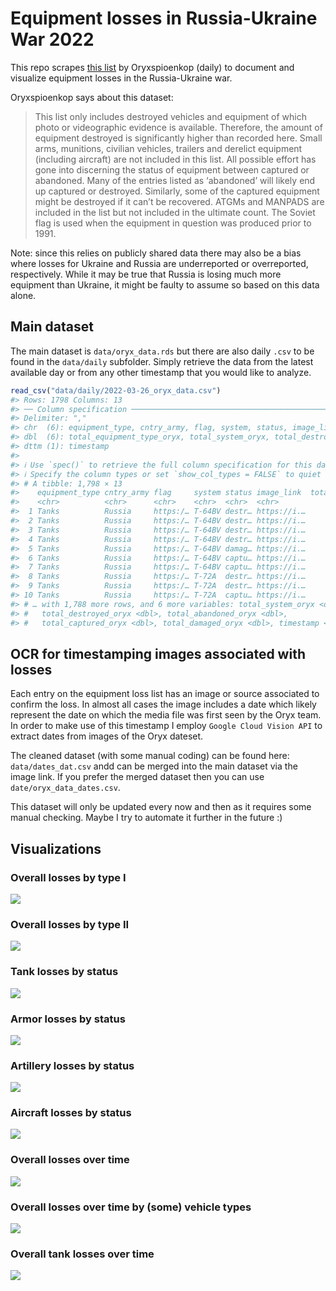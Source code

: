 
<!-- README.md is generated from README.Rmd. Please edit that file -->

# Equipment losses in Russia-Ukraine War 2022

This repo scrapes [this
list](https://www.oryxspioenkop.com/2022/02/attack-on-europe-documenting-equipment.html)
by Oryxspioenkop (daily) to document and visualize equipment losses in
the Russia-Ukraine war.

Oryxspioenkop says about this dataset:

> This list only includes destroyed vehicles and equipment of which
> photo or videographic evidence is available. Therefore, the amount of
> equipment destroyed is significantly higher than recorded here. Small
> arms, munitions, civilian vehicles, trailers and derelict equipment
> (including aircraft) are not included in this list. All possible
> effort has gone into discerning the status of equipment between
> captured or abandoned. Many of the entries listed as ‘abandoned’ will
> likely end up captured or destroyed. Similarly, some of the captured
> equipment might be destroyed if it can’t be recovered. ATGMs and
> MANPADS are included in the list but not included in the ultimate
> count. The Soviet flag is used when the equipment in question was
> produced prior to 1991.

Note: since this relies on publicly shared data there may also be a bias
where losses for Ukraine and Russia are underreported or overreported,
respectively. While it may be true that Russia is losing much more
equipment than Ukraine, it might be faulty to assume so based on this
data alone.

## Main dataset

The main dataset is `data/oryx_data.rds` but there are also daily `.csv`
to be found in the `data/daily` subfolder. Simply retrieve the data from
the latest available day or from any other timestamp that you would like
to analyze.

``` r
read_csv("data/daily/2022-03-26_oryx_data.csv")
#> Rows: 1798 Columns: 13
#> ── Column specification ────────────────────────────────────────────────────────
#> Delimiter: ","
#> chr  (6): equipment_type, cntry_army, flag, system, status, image_link
#> dbl  (6): total_equipment_type_oryx, total_system_oryx, total_destroyed_oryx...
#> dttm (1): timestamp
#> 
#> ℹ Use `spec()` to retrieve the full column specification for this data.
#> ℹ Specify the column types or set `show_col_types = FALSE` to quiet this message.
#> # A tibble: 1,798 × 13
#>    equipment_type cntry_army flag     system status image_link  total_equipment…
#>    <chr>          <chr>      <chr>    <chr>  <chr>  <chr>                  <dbl>
#>  1 Tanks          Russia     https:/… T-64BV destr… https://i.…                7
#>  2 Tanks          Russia     https:/… T-64BV destr… https://i.…                7
#>  3 Tanks          Russia     https:/… T-64BV destr… https://i.…                7
#>  4 Tanks          Russia     https:/… T-64BV destr… https://i.…                7
#>  5 Tanks          Russia     https:/… T-64BV damag… https://i.…                7
#>  6 Tanks          Russia     https:/… T-64BV captu… https://i.…                7
#>  7 Tanks          Russia     https:/… T-64BV captu… https://i.…                7
#>  8 Tanks          Russia     https:/… T-72A  destr… https://i.…                8
#>  9 Tanks          Russia     https:/… T-72A  destr… https://i.…                8
#> 10 Tanks          Russia     https:/… T-72A  captu… https://i.…                8
#> # … with 1,788 more rows, and 6 more variables: total_system_oryx <dbl>,
#> #   total_destroyed_oryx <dbl>, total_abandoned_oryx <dbl>,
#> #   total_captured_oryx <dbl>, total_damaged_oryx <dbl>, timestamp <dttm>
```

## OCR for timestamping images associated with losses

Each entry on the equipment loss list has an image or source associated
to confirm the loss. In almost all cases the image includes a date which
likely represent the date on which the media file was first seen by the
Oryx team. In order to make use of this timestamp I employ
`Google Cloud Vision API` to extract dates from images of the Oryx
dateset.

The cleaned dataset (with some manual coding) can be found here:
`data/dates_dat.csv` andd can be merged into the main dataset via the
image link. If you prefer the merged dataset then you can use
`date/oryx_data_dates.csv`.

This dataset will only be updated every now and then as it requires some
manual checking. Maybe I try to automate it further in the future :)

## Visualizations

### Overall losses by type I

![](img/flag_plot.png)

### Overall losses by type II

![](img/overall_losses.png)

### Tank losses by status

![](img/tank_losses.png)

### Armor losses by status

![](img/armor_losses.png)

### Artillery losses by status

![](img/artillery_losses.png)

### Aircraft losses by status

![](img/aircraft_losses.png)

### Overall losses over time

![](img/overall_losses_time.png)

### Overall losses over time by (some) vehicle types

![](img/vehicle_losses_time.png)

### Overall tank losses over time

![](img/tank_losses_time.png)
